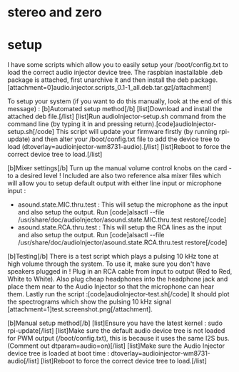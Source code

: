 # stereo and zero
# setup
I have some scripts which allow you to easily setup your /boot/config.txt to load the correct audio injector device tree. The raspbian inastallable .deb package is attached, first unarchive it and then install the deb package.[attachment=0]audio.injector.scripts_0.1-1_all.deb.tar.gz[/attachment]

To setup your system (if you want to do this manually, look at the end of this message) :
[b]Automated setup method[/b]
[list]Download and install the attached deb file.[/list]
[list]Run audioInjector-setup.sh command from the command line (by typing it in and pressing return).[code]audioInjector-setup.sh[/code] This script will update your firmware firstly (by running rpi-update) and then alter your /boot/config.txt file to add the device tree to load (dtoverlay=audioinjector-wm8731-audio).[/list]
[list]Reboot to force the correct device tree to load.[/list]

[b]Mixer settings[/b]
Turn up the manual volume control knobs on the card - to a desired level !
Included are also two reference alsa mixer files which will allow you to setup default output with either line input or microphone input :
* asound.state.MIC.thru.test : This will setup the microphone as the input and also setup the output. Run [code]alsactl --file /usr/share/doc/audioInjector/asound.state.MIC.thru.test restore[/code]
* asound.state.RCA.thru.test : This will setup the RCA lines as the input and also setup the output. Run [code]alsactl --file /usr/share/doc/audioInjector/asound.state.RCA.thru.test restore[/code]

[b]Testing[/b]
There is a test script which plays a pulsing 10 kHz tone at high volume through the system. To use it, make sure you don't have speakers plugged in ! Plug in an RCA cable from input to output (Red to Red, White to White). Also plug cheap headphones into the headphone jack and place them near to the Audio Injector so that the microphone can hear them. Lastly run the script :[code]audioInjector-test.sh[/code]
It should plot the spectrograms which show the pulsing 10 kHz signal [attachment=1]test.screenshot.png[/attachment].

[b]Manual setup method[/b]
[list]Ensure you have the latest kernel : sudo rpi-update[/list]
[list]Make sure the default audio device tree is not loaded for PWM output (/boot/config.txt), this is because it uses the same I2S bus. (Comment out dtparam=audio=on)[/list]
[list]Make sure the Audio Injector device tree is loaded at boot time : dtoverlay=audioinjector-wm8731-audio[/list]
[list]Reboot to force the correct device tree to load.[/list]
